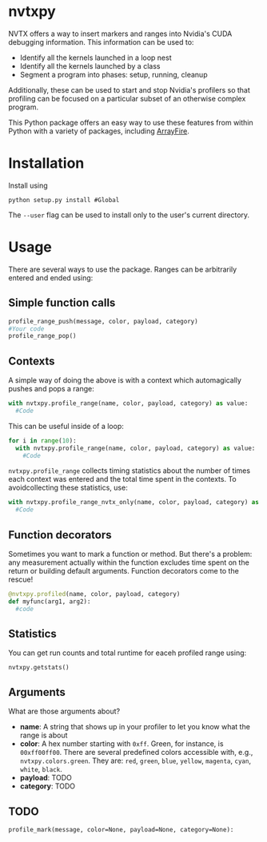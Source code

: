 nvtxpy
======

NVTX offers a way to insert markers and ranges into Nvidia's CUDA debugging information. This information can be used to:

 * Identify all the kernels launched in a loop nest
 * Identify all the kernels launched by a class
 * Segment a program into phases: setup, running, cleanup

Additionally, these can be used to start and stop Nvidia's profilers so that profiling can be focused on a particular subset of an otherwise complex program.

This Python package offers an easy way to use these features from within Python with a variety of packages, including [ArrayFire](https://github.com/arrayfire/arrayfire).



Installation
============

Install using

    python setup.py install #Global

The `--user` flag can be used to install only to the user's current directory.



Usage
============

There are several ways to use the package. Ranges can be arbitrarily entered and ended using:


Simple function calls
---------------------

```python
profile_range_push(message, color, payload, category)
#Your code
profile_range_pop()
```


Contexts
---------------------

A simple way of doing the above is with a context which automagically pushes and pops a range:

```python
with nvtxpy.profile_range(name, color, payload, category) as value:
  #Code
```

This can be useful inside of a loop:

```python
for i in range(10):
  with nvtxpy.profile_range(name, color, payload, category) as value:
    #Code
```

`nvtxpy.profile_range` collects timing statistics about the number of times each context was entered and the total time spent in the contexts. To avoidcollecting these statistics, use:

```python
with nvtxpy.profile_range_nvtx_only(name, color, payload, category) as value:
  #Code
```


Function decorators
-------------------

Sometimes you want to mark a function or method. But there's a problem: any measurement actually within the function excludes time spent on the return or building default arguments. Function decorators come to the rescue!

```python
@nvtxpy.profiled(name, color, payload, category)
def myfunc(arg1, arg2):
  #code
```



Statistics
----------

You can get run counts and total runtime for eaceh profiled range using:

    nvtxpy.getstats()



Arguments
---------

What are those arguments about?

 * **name**: A string that shows up in your profiler to let you know what the range is about
 * **color**: A hex number starting with `0xff`. Green, for instance, is `00xff00ff00`. There are several predefined colors accessible with, e.g., `nvtxpy.colors.green`. They are: `red`, `green`, `blue`, `yellow`, `magenta`, `cyan`, `white`, `black`.
 * **payload**: TODO
 * **category**: TODO



TODO
----

    profile_mark(message, color=None, payload=None, category=None):
